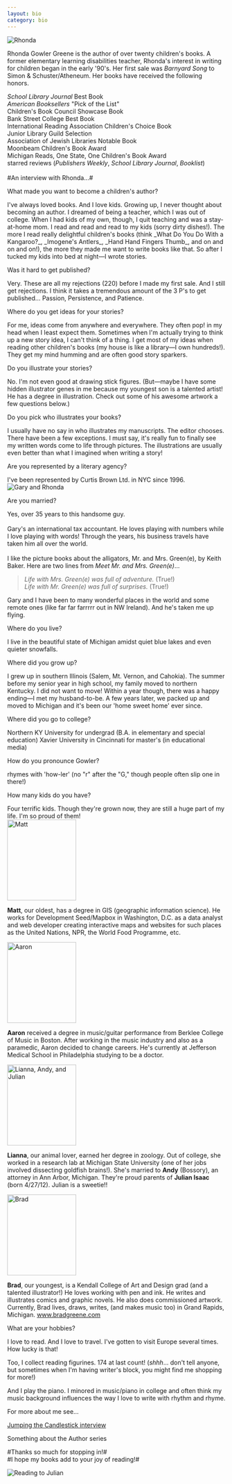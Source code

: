 ```yaml
---
layout: bio
category: bio
---
```


<div id="bio_img_l2"><img src="{{site.baseurl}}/img/bio_rhonda.jpg" alt="Rhonda" /></div>

Rhonda Gowler Greene is the author of over twenty children's books. A former elementary learning disabilities teacher, Rhonda's interest in writing for children began in the early '90's. Her first sale was _Barnyard Song_ to Simon & Schuster/Atheneum. Her books have received the following honors.

_School Library Journal_ Best Book  
_American Booksellers_ "Pick of the List"  
Children's Book Council Showcase Book  
Bank Street College Best Book  
International Reading Association Children's Choice Book  
Junior Library Guild Selection  
Association of Jewish Libraries Notable Book  
Moonbeam Children's Book Award  
Michigan Reads, One State, One Children's Book Award  
starred reviews (*Publishers Weekly*, _School Library Journal_, _Booklist_)
<br /><br />
#An interview with Rhonda...#

<p class="h2">What made you want to become a children's author?</p>  
I've always loved books. And I love kids. Growing up, I never thought about becoming an author. I dreamed of being a teacher, which I was out of college. When I had kids of my own, though, I quit teaching and was a stay-at-home mom. I read and read and read to my kids (sorry dirty dishes!). The more I read really delightful children's books (think _What Do You Do With a Kangaroo?_, _Imogene's Antlers_, _Hand Hand Fingers Thumb_, and on and on and on!), the more they made me want to write books like that. So after I tucked my kids into bed at night—I wrote stories.

<p class="h2">Was it hard to get published?</p>  
Very. These are all my rejections (220) before I made my first sale. And I still get rejections. I think it takes a tremendous amount of the 3 P's to get published… Passion, Persistence, and Patience.

<p class="h2">Where do you get ideas for your stories?</p>  
For me, ideas come from anywhere and everywhere. They often pop! in my head when I least expect them. Sometimes when I'm actually trying to think up a new story idea, I can't think of a thing. I get most of my ideas when reading other children's books (my house is like a library—I own hundreds!). They get my mind humming and are often good story sparkers.

<p class="h2">Do you illustrate your stories?</p>  
No. I'm not even good at drawing stick figures. (But—maybe I have some hidden illustrator genes in me because my youngest son is a talented artist! He has a degree in illustration. Check out some of his awesome artwork a few questions below.)

<p class="h2">Do you pick who illustrates your books?</p>  
I usually have no say in who illustrates my manuscripts. The editor chooses. There have been a few exceptions. I must say, it's really fun to finally see my written words come to life through pictures. The illustrations are usually even better than what I imagined when writing a story!

<p class="h2">Are you represented by a literary agency?</p>  
I've been represented by Curtis Brown Ltd. in NYC since 1996.

<div id="gary">
<div id="bio_img_l2"><img src="{{site.baseurl}}/img/bio_wedding.jpg" alt="Gary and Rhonda" /></div>

<p class="h2">Are you married?</p><p> 
Yes, over 35 years to this handsome guy.
<br /><br />
Gary's an international tax accountant. He loves playing with numbers while I love playing with words! Through the years, his business travels have taken him all over the world.
<br /><br />
I like the picture books about the alligators, Mr. and Mrs. Green(e), by Keith Baker. Here are two lines from <i>Meet Mr. and Mrs. Green(e)</i>...
</p>
<blockquote><p>
<i>Life with Mrs. Green(e) was full of adventure.</i> (True!) <br />  
<i>Life with Mr. Green(e) was full of surprises.</i> (True!)
</p></blockquote>
<p>
Gary and I have been to many wonderful places in the world and some remote ones (like far far farrrrr out in NW Ireland). And he's taken me up flying.

</p></div>

<p class="h2">Where do you live?</p>  
I live in the beautiful state of Michigan amidst quiet blue lakes and even quieter snowfalls.

<p class="h2">Where did you grow up?</p>  
I grew up in southern Illinois (Salem, Mt. Vernon, and Cahokia). The summer before my senior year in high school, my family moved to northern Kentucky. I did not want to move! Within a year though, there was a happy ending—I met my husband-to-be. A few years later, we packed up and moved to Michigan and it's been our 'home sweet home' ever since.

<p class="h2">Where did you go to college?</p>  
Northern KY University for undergrad (B.A. in elementary and special education)
Xavier University in Cincinnati for master's (in educational media)

<p class="h2">How do you pronounce Gowler?</p>  
rhymes with 'how-ler' (no "r" after the "G," though people often slip one in there!)

<p class="h2">How many kids do you have?</p>  
Four terrific kids. Though they're grown now, they are still a huge part of my life. I'm so proud of them!

<div id="family">
<div id="matt"><div id="bio_img_l"><img src="{{site.baseurl}}/img/bio_matt_s.jpg" width="159" height="186" alt="Matt" /></div>
<p><b>Matt</b>, our oldest, has a degree in GIS (geographic information science). He works for Development Seed/Mapbox in Washington, D.C. as a data analyst and web developer creating interactive maps and websites for such places as the United Nations, NPR, the World Food Programme, etc.
</p></div>

<div id="aaron"><div id="bio_img_l"><img src="{{site.baseurl}}/img/bio_aaron_s.jpg" width="159" height="186" alt="Aaron" /></div>
<p><b>Aaron</b> received a degree in music/guitar performance from Berklee College of Music in Boston. After working in the music industry and also as a paramedic, Aaron decided to change careers. He's currently at Jefferson Medical School in Philadelphia studying to be a doctor.
</p></div>

<div id="lianna"><div id="bio_img_l"><img src="{{site.baseurl}}/img/bio_lianna_s.jpg" width="159" height="186" alt="Lianna, Andy, and Julian" /></div>
<p><b>Lianna</b>, our animal lover, earned her degree in zoology. Out of college, she worked in a research lab at Michigan State University (one of her jobs involved dissecting goldfish brains!). She's married to <b>Andy</b> (Bossory), an attorney in Ann Arbor, Michigan. They're proud parents of <b>Julian Isaac</b> (born 4/27/12). Julian is a sweetie!!
</p></div>

<div id="brad"><div id="bio_img_l"><img src="{{site.baseurl}}/img/bio_brad_s.jpg" width="159" height="186" alt="Brad" /></div>
<p><b>Brad</b>, our youngest, is a Kendall College of Art and Design grad (and a talented illustrator!) He loves working with pen and ink. He writes and illustrates comics and graphic novels. He also does commissioned artwork. Currently, Brad lives, draws, writes, (and makes music too) in Grand Rapids, Michigan.
<a href="http://bradgreene.com" target="_blank">www.bradgreene.com</a></p></div>
</div>

<p class="h2">What are your hobbies?</p>  
I love to read. And I love to travel. I've gotten to visit Europe several times. How lucky is that!

Too, I collect reading figurines. 174 at last count! (*shhh*… don't tell anyone, but sometimes when I'm having writer's block, you might find me shopping for more!)

And I play the piano. I minored in music/piano in college and often think my music background influences the way I love to write with rhythm and rhyme.

For more about me see…

[Jumping the Candlestick interview](http://jumpingthecandlestick.blogspot.com/2010/01/michigander-monday-rhonda-gowler-greene.html)

Something about the Author series

#Thanks so much for stopping in!#  
#I hope my books add to your joy of reading!#

<div id="bio_img_center"><img src="{{site.baseurl}}/img/bio_julian.jpg" alt="Reading to Julian" /></div>